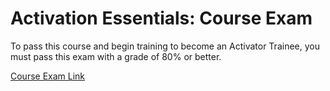 # Activation Essentials: Course Exam

To pass this course and begin training to become an Activator Trainee, you must pass this exam with a grade of 80% or better.

[Course Exam Link](http://courses.hotosm.org/mod/quiz/view.php?id=39)

